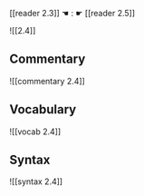 [[reader 2.3]] ☚ : ☛ [[reader 2.5]]

![[2.4]]

## Commentary

![[commentary 2.4]]

## Vocabulary

![[vocab 2.4]]

## Syntax

![[syntax 2.4]]

